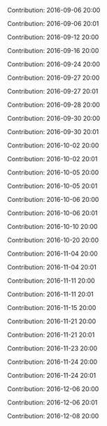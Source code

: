 Contribution: 2016-09-06 20:00

Contribution: 2016-09-06 20:01

Contribution: 2016-09-12 20:00

Contribution: 2016-09-16 20:00

Contribution: 2016-09-24 20:00

Contribution: 2016-09-27 20:00

Contribution: 2016-09-27 20:01

Contribution: 2016-09-28 20:00

Contribution: 2016-09-30 20:00

Contribution: 2016-09-30 20:01

Contribution: 2016-10-02 20:00

Contribution: 2016-10-02 20:01

Contribution: 2016-10-05 20:00

Contribution: 2016-10-05 20:01

Contribution: 2016-10-06 20:00

Contribution: 2016-10-06 20:01

Contribution: 2016-10-10 20:00

Contribution: 2016-10-20 20:00

Contribution: 2016-11-04 20:00

Contribution: 2016-11-04 20:01

Contribution: 2016-11-11 20:00

Contribution: 2016-11-11 20:01

Contribution: 2016-11-15 20:00

Contribution: 2016-11-21 20:00

Contribution: 2016-11-21 20:01

Contribution: 2016-11-23 20:00

Contribution: 2016-11-24 20:00

Contribution: 2016-11-24 20:01

Contribution: 2016-12-06 20:00

Contribution: 2016-12-06 20:01

Contribution: 2016-12-08 20:00


